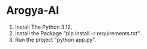 # Arogya-AI
1. Install The Python 3.12.
2. Install the Package "pip install -r requirements.txt".
3. Run the project "python app.py".